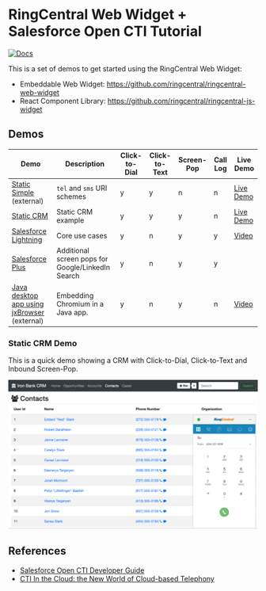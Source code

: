 # RingCentral Web Widget + Salesforce Open CTI Tutorial

[![Docs][docs-readthedocs-svg]][docs-readthedocs-url]

This is a set of demos to get started using the RingCentral Web Widget:

* Embeddable Web Widget: https://github.com/ringcentral/ringcentral-web-widget
* React Component Library: https://github.com/ringcentral/ringcentral-js-widget

## Demos

| Demo | Description | Click-to-Dial | Click-to-Text | Screen-Pop | Call Log | Live Demo |
|------|-------------|---------------|---------------|------------|----------|-----------|
| [Static Simple](https://ringcentral.github.io/ringcentral-web-widget/) (external) | `tel` and `sms` URI schemes | y | y | n | n | [Live Demo](https://ringcentral.github.io/ringcentral-web-widget/) |
| [Static CRM](http://ringcentral-web-widget-demos.readthedocs.io/en/latest/static_crm/) | Static CRM example | y | y | y | n | [Live Demo](https://ringcentral-tutorials.github.io/ringcentral-web-widget-demos/static_crm/code) |
| [Salesforce Lightning](docs/salesforce_lightning) | Core use cases | y | n | y | y | [Video](https://www.youtube.com/watch?v=uXZkYNVaGc0) |
| [Salesforce Plus](salesforce_lightning_more) | Additional screen pops for Google/LinkedIn Search | y | n | y | y | |
| [Java desktop app using jxBrowser](https://github.com/tylerlong/jxbrowser-webrtc) (external) | Embedding Chromium in a Java app. | y | n | y | n | [Video](https://www.youtube.com/watch?v=SKpLd20b2OM) |

### Static CRM Demo

This is a quick demo showing a CRM with Click-to-Dial, Click-to-Text and Inbound Screen-Pop.

[![](docs/static_crm_demo.png)](https://ringcentral-tutorials.github.io/ringcentral-web-widget-demos/static_crm/)

## References

* [Salesforce Open CTI Developer Guide](https://developer.salesforce.com/docs/atlas.en-us.api_cti.meta/api_cti/)
* [CTI In the Cloud: the New World of Cloud-based Telephony](https://www.slideshare.net/Salesforce/cti-in-the-cloud-the-new-world-of-cloud-based-telephony)

 [docs-readthedocs-svg]: https://img.shields.io/badge/docs-readthedocs-blue.svg
 [docs-readthedocs-url]: http://ringcentral-web-widget-demos.readthedocs.org/